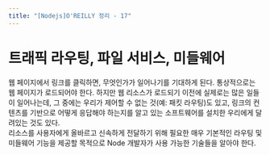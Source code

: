 ```yaml
---
title: "[Nodejs]O'REILLY 정리 - 17"
---
```


# 트래픽 라우팅, 파일 서비스, 미들웨어
웹 페이지에서 링크를 클릭하면, 무엇인가가 일어나기를 기대하게 된다. 통상적으로는 웹 페이지가 로드되어야 한다. 하지만 웹 리소스가 로드되기 이전에 실제로는 많은 일들이 일어나는데, 그 중에는 우리가 제어할 수 없는 것(예: 패킷 라우팅)도 있고, 링크의 컨텐츠를 기반으로 어떻게 응답해야 하는지를 알고 있는 소프트웨어를 설치한 우리에게 달려있는 것도 있다.   
리소스를 사용자에게 올바르고 신속하게 전달하기 위해 필요한 매우 기본적인 라우팅 및 미들웨어 기능을 제공할 목적으로 Node 개발자가 사용 가능한 기술들을 알아야 한다.
